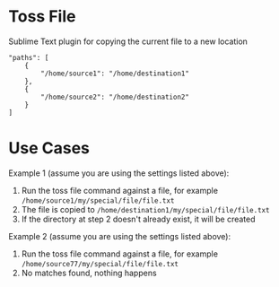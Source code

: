# Toss File
Sublime Text plugin for copying the current file to a new location

```
"paths": [
    {
        "/home/source1": "/home/destination1"
    },
    {
        "/home/source2": "/home/destination2"
    }
]
```

# Use Cases
Example 1 (assume you are using the settings listed above):

1. Run the toss file command against a file, for example `/home/source1/my/special/file/file.txt`
2. The file is copied to `/home/destination1/my/special/file/file.txt`
3. If the directory at step 2 doesn't already exist, it will be created

Example 2 (assume you are using the settings listed above):

1. Run the toss file command against a file, for example `/home/source77/my/special/file/file.txt`
2. No matches found, nothing happens